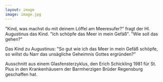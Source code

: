 ```yaml
---
layout: image
image: image.jpg
---
```


"Kind, was machst du mit deinem Löffel am Meeresufer?" fragt der Hl. Augustinus das Kind. "Ich schöpfe das Meer in mein Gefäß". "Wie soll das gehen?" 

Das Kind zu Augustinus: "So gut wie ich das Meer in mein Gefäß schöpfe, so willst du Narr das unsägliche Geheimnis Gottes ergründen?"

Ausschnitt aus einem Glasfensterzyklus, den Erich Schickling 1981 für St. Pius in den Krankenhäusern der Barmherzigen Brüder Regensburg geschaffen hat.
